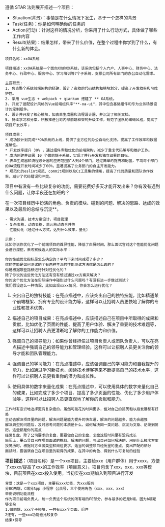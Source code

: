 遵循 STAR 法则展开描述一个项目：

- Situation(背景)：事情是在什么情况下发生，基于一个怎样的背景
- Task(任务)：你是如何明确你的任务的
- Action(行动)：针对这样的情况分析，你采用了什么行动方式，具体做了哪些工作内容
- Result(结果)：结果怎样，带来了什么价值，在整个过程中你学到了什么，有什么新的体会。

```
项目名称：xxOA系统

项目描述：xxOA系统是一个面向XX的XX系统，该系统包括个人门户、人事中心、财务中心、法务中心、行政中心、服务中心、学习培训等7个子系统，支撑公司所有部门的办公自动化需求。

主要职责：
1. 负责整个系统前端架构的搭建，设计了高效的代码结构和模块划分，提高了开发效率和可维护性。
2. 采用 vue生态 + webpack + qiankun 搭建了 ** OA系统。
3. 开发了适配设计风格的Vue前端组件库"**-oa-ui"，其中包含基础组件和专为业务场景设计的定制组件。
4. 设计并开发了核心模块，如表单生成器和流程设计器，并沉淀了相关文档。
5. 持续学习和分享，积极推进公司内部前端框架的升级工作，规范了团队的编码风格，提高了项目开发效率；

项目成果：
* 成功按计划完成**OA系统的上线，提供了全方位的办公自动化支持，提高了工作效率和数据准确性。
* 开发效率提升 30% ，通过组件库和优化的前端架构，减少了重复代码编写和维护工作。
* 成功创建并部署 10 个微前端子系统，实现了并行开发和独立部署的目标。
* 表单生成器和流程设计器的应用范围扩大到4个部门，通过简单的拖拽和配置，平均每个部门的OA流程开发时间减少了60%，显著提高了业务部门的自主开发能力。
* 规范化的eslint规范、commit规则以及Cz工具集的使用，提高了代码质量和团队协作效率，减少了代码错误和冲突。

```





项目中有没有一些比较复杂的功能，需要花费好多天才能开发出来？你有没有遇到什么问题，让你半夜还在加班的？

在⼀次项⽬经历中扮演的⻆⾊、负责的模块、碰到的问题、解决的思路、达成的效果以及最后的总结与沉淀**。

```
- 需求沟通，技术方案设计，项目管理
- 复杂表格，动态表格，单元格动态合并等
- 性能优化（通过什么方式，达到什么效果，量化）
```





```
示例：
⽐如你说你优化了⼀个前端项⽬的⾸屏性能，降低了⽩屏时间，那么⾯试官对这个性能优化问题会进⾏深挖，来考察候选⼈的实际⽔平：

你的性能优化指标是怎么确定的？平均下来时间减短了多少？
你的性能是如何测试的？有两种主流的性能测试⽅法你是怎么选的？
你是根据哪些指标进⾏针对性优化的？
除了你说的这些优化⽅法还有没有想过通过xx方案来解决？
你的这个优化⽅法在实际操作中碰到过什么问题吗？有没有进⼀步做过测试？
我们假设这么⼀种情况，⽐如出现xxxx情况，你会怎么进⾏优化？
```



1. 突出自己的独特技能：在亮点描述中，应该突出自己的独特技能，比如精通某个前端框架、拥有专业的设计能力等，这样可以让招聘人员更快地了解你的专业性和技术优势。

2. 描述自己的项目成果：在亮点描述中，应该描述自己在项目中所取得的成果和贡献，比如优化了页面的性能、提高了用户体验、解决了重要的技术难题等，这样可以让招聘人员更清晰地了解你的工作能力和价值。

3. 强调自己的领导能力：如果你曾经担任过项目负责人或团队负责人，可以在亮点描述中强调自己的领导能力和管理经验，这样可以让招聘人员更关注你的领导才能和团队管理能力。

4. 强调自己的学习能力：在亮点描述中，应该强调自己的学习能力和自我提升的能力，比如通过学习新技术、阅读技术博客等来不断提高自己的技术水平，这样可以让招聘人员更看重你的潜力和成长性。

5. 使用具体的数字来量化成果：在亮点描述中，可以使用具体的数字来量化自己的成果，比如完成了多少个项目、提高了多少页面的性能、优化了多少用户体验等，这样可以让招聘人员更直观地了解你的贡献和能力。



```
工作时有意识地选择更有复杂度的，虽然可能花的时间更多，但对自己的简历和以后发展都有好处
主动去解决项目里的问题，解决问题是能力提升的快车道，解决的问题越多、能力会越强
解决典型的问题后，及时思考问题的本质是什么、如何解决同一类问题、沉淀为文章、记录到简历，这些都是你的亮点
经常复盘，除了公司要求的复盘，更要做自己的复盘，复盘这段时间里有没有成长
简历上，要凸显自己在项目面试的挑战、解决的问题，写出自己如何解决的、用到什么技术方案
投简历时，根据对方业务类型和岗位要求，适当的调整项目经历里的重点，突出匹配的部分
面试时，要强调自己在项目里的取得的成果、在其中的角色、得到什么可复制的经验
```



**项目描述：**（项目名称）是一个xxx项目，主要给xxx（用户群体）用于xxxx，方便了xxxxx/提高了xxx的工作效率（项目意义）。项目包含了xxx，xxx，xxx等模块，目前项目在xxxx投入使用。当初实在xxx期加入到项目进行开发



```
背景：这是一个xxx项目，主要有xxx功能，为xxx服务
分BC两端，C端分App 小程序 公众号，三个使用角色（xxx、xxx、xxx）
举例说明功能流程
作为项目前端负责人，统一负责这个系统的所有端的FE部分，参与最多的还是b端，因为b端足够复杂
1.微前端，xxx个子模块，一共有xxx个页面、组件
2还有，一些xxx功能也比较复杂
结束+引导
```

